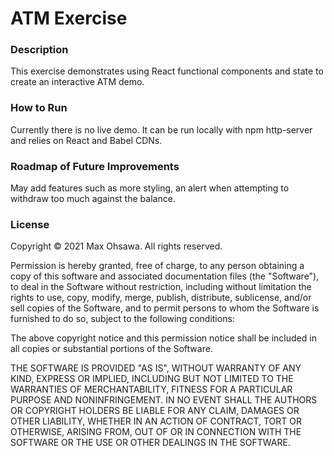 # ATM Exercise

### Description
This exercise demonstrates using React functional components and state to create an interactive ATM demo.

### How to Run
Currently there is no live demo. It can be run locally with npm http-server and relies on React and Babel CDNs.

### Roadmap of Future Improvements
May add features such as more styling, an alert when attempting to withdraw too much against the balance.

### License

Copyright © 2021 Max Ohsawa. All rights reserved.

Permission is hereby granted, free of charge, to any person obtaining a copy of this software and associated documentation files (the "Software"), to deal in the Software without restriction, including without limitation the rights to use, copy, modify, merge, publish, distribute, sublicense, and/or sell copies of the Software, and to permit persons to whom the Software is furnished to do so, subject to the following conditions:

The above copyright notice and this permission notice shall be included in all copies or substantial portions of the Software.

THE SOFTWARE IS PROVIDED "AS IS", WITHOUT WARRANTY OF ANY KIND, EXPRESS OR IMPLIED, INCLUDING BUT NOT LIMITED TO THE WARRANTIES OF MERCHANTABILITY, FITNESS FOR A PARTICULAR PURPOSE AND NONINFRINGEMENT. IN NO EVENT SHALL THE AUTHORS OR COPYRIGHT HOLDERS BE LIABLE FOR ANY CLAIM, DAMAGES OR OTHER LIABILITY, WHETHER IN AN ACTION OF CONTRACT, TORT OR OTHERWISE, ARISING FROM, OUT OF OR IN CONNECTION WITH THE SOFTWARE OR THE USE OR OTHER DEALINGS IN THE SOFTWARE.